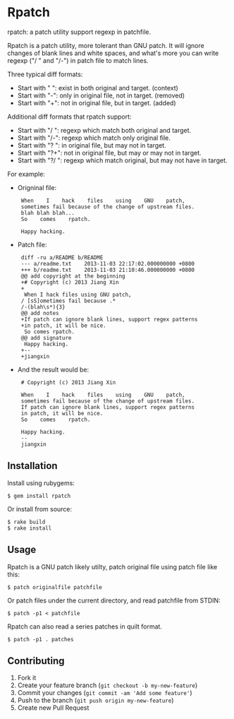 # Rpatch

rpatch: a patch utility support regexp in patchfile.

Rpatch is a patch utility, more tolerant than GNU patch. It will ignore
changes of blank lines and white spaces, and what's more you can write
regexp ("/ " and "/-") in patch file to match lines.

Three typical diff formats:

 * Start with " ": exist in both original and target. (context)
 * Start with "-": only in original file, not in target. (removed)
 * Start with "+": not in original file, but in target. (added)

Additional diff formats that rpatch support:

 * Start with "/ ": regexp which match both original and target.
 * Start with "/-": regexp which match only original file.
 * Start with "? ": in original file, but may not in target.
 * Start with "?+": not in original file, but may or may not in target.
 * Start with "?/ ": regexp which match original, but may not have in target.

For example:

 * Origninal file:

        When    I    hack    files    using    GNU    patch,
        sometimes fail because of the change of upstream files.
        blah blah blah...
        So    comes    rpatch.
    
        Happy hacking.

 * Patch file:

        diff -ru a/README b/README
        --- a/readme.txt	2013-11-03 22:17:02.000000000 +0800
        +++ b/readme.txt	2013-11-03 21:10:46.000000000 +0800
        @@ add copyright at the beginning
        +# Copyright (c) 2013 Jiang Xin
        +
         When I hack files using GNU patch,
        / [sS]ometimes fail because .*
        /-(blah\s*){3}
        @@ add notes
        +If patch can ignore blank lines, support regex patterns
        +in patch, it will be nice.
         So comes rpatch.
        @@ add signature
         Happy hacking.
        +--
        +jiangxin

 * And the result would be:

        # Copyright (c) 2013 Jiang Xin

        When    I    hack    files    using    GNU    patch,
        sometimes fail because of the change of upstream files.
        If patch can ignore blank lines, support regex patterns
        in patch, it will be nice.
        So    comes    rpatch.

        Happy hacking.
        --
        jiangxin

## Installation

Install using rubygems:

    $ gem install rpatch

Or install from source:

    $ rake build
    $ rake install

## Usage

Rpatch is a GNU patch likely utilty, patch original file using patch file like this:

    $ patch originalfile patchfile

Or patch files under the current directory, and read patchfile from STDIN:

    $ patch -p1 < patchfile

Rpatch can also read a series patches in quilt format.

    $ patch -p1 . patches

## Contributing

1. Fork it
2. Create your feature branch (`git checkout -b my-new-feature`)
3. Commit your changes (`git commit -am 'Add some feature'`)
4. Push to the branch (`git push origin my-new-feature`)
5. Create new Pull Request
